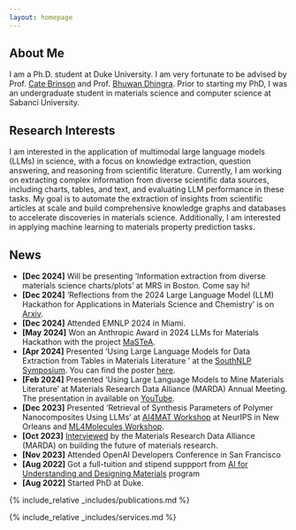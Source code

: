 ```yaml
---
layout: homepage
---
```


## About Me

I am a Ph.D. student at Duke University. I am very fortunate to be advised by Prof. [Cate Brinson](https://brinsonlab.pratt.duke.edu/) and Prof. [Bhuwan Dhingra](https://users.cs.duke.edu/~bdhingra/). Prior to starting my PhD, I was an undergraduate student in materials science and computer science at Sabanci University.


## Research Interests
I am interested in the application of multimodal large language models (LLMs) in science, with a focus on knowledge extraction, question answering, and reasoning from scientific literature. Currently, I am working on extracting complex information from diverse scientific data sources, including charts, tables, and text, and evaluating LLM performance in these tasks. My goal is to automate the extraction of insights from scientific articles at scale and build comprehensive knowledge graphs and databases to accelerate discoveries in materials science. Additionally, I am interested in applying machine learning to materials property prediction tasks.

## News

- **[Dec 2024]** Will be presenting ‘Information extraction from diverse materials science charts/plots’ at MRS in Boston. Come say hi!
- **[Dec 2024]** ‘Reflections from the 2024 Large Language Model (LLM) Hackathon for Applications in Materials Science and Chemistry’ is on [Arxiv](https://arxiv.org/pdf/2411.15221).
- **[Dec 2024]** Attended EMNLP 2024 in Miami.
- **[May 2024]** Won an Anthropic Award in 2024 LLMs for Materials Hackathon with the project [MaSTeA](https://x.com/DCirci/status/1788751982913589420).
- **[Apr 2024]** Presented ‘Using Large Language Models for Data Extraction from Tables in Materials Literature ’ at the [SouthNLP Symposium](https://southnlp.github.io/southnlp2024/). You can find the poster [here](https://southnlp.github.io/southnlp2024/presentations/southnlp2024-poster-45.pdf).
- **[Feb 2024]** Presented ‘Using Large Language Models to Mine Materials Literature’ at Materials Research Data Alliance (MARDA) Annual Meeting. The presentation in available on [YouTube](https://www.youtube.com/watch?v=3a4DfTXi5Js&t=758s).
- **[Dec 2023]** Presented ‘Retrieval of Synthesis Parameters of Polymer Nanocomposites Using LLMs’ at [AI4MAT Workshop](https://sites.google.com/view/ai4mat/ai4mat-2023/accepted-work?authuser=0) at NeurIPS in New Orleans and [ML4Molecules Workshop](https://moleculediscovery.github.io/workshop2023/).
- **[Oct 2023]** [Interviewed](https://www.youtube.com/watch?v=ex4b9qQdv_g&t=3s) by the Materials Research Data Alliance (MARDA) on building the future of materials research.
- **[Nov 2023]** Attended OpenAI Developers Conference in San Francisco
- **[Aug 2022]** Got a full-tuition and stipend suppport from [AI for Understanding and Designing Materials](https://aim-nrt.pratt.duke.edu/) program
- **[Aug 2022]** Started PhD at Duke.


{% include_relative _includes/publications.md %}

{% include_relative _includes/services.md %}

